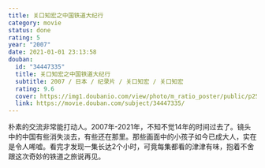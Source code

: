 ```yaml
---
title: 关口知宏之中国铁道大纪行
category: movie
status: done
rating: 5
year: "2007"
date: 2021-01-01 23:13:58
douban:
  id: "34447335"
  title: 关口知宏之中国铁道大纪行
  subtitle: 2007 / 日本 / 纪录片 / 关口知宏 / 关口知宏
  rating: 9.6
  cover: https://img1.doubanio.com/view/photo/m_ratio_poster/public/p2561076037.jpg
  link: https://movie.douban.com/subject/34447335/
---
```


朴素的交流非常能打动人。2007年-2021年，不知不觉14年的时间过去了。镜头中的中国有些消失淡去，有些还在那里。那些画面中的小孩子如今已成大人，实在是令人唏嘘。看完才发现一集长达2个小时，可竟每集都看的津津有味，抱着不舍跟这次奇妙的铁道之旅说再见。
